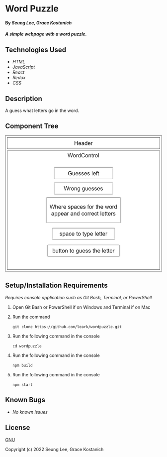 # Word Puzzle

#### By _Seung Lee, Grace Kostanich_

#### _A simple webpage with a word puzzle._

## Technologies Used

* _HTML_
* _JavaScript_
* _React_
* _Redux_
* _CSS_

## Description

A guess what letters go in the word.

## Component Tree

![component tree](wordpuzzle.drawio.png)

## Setup/Installation Requirements

_Requires console application such as Git Bash, Terminal, or PowerShell_

1. Open Git Bash or PowerShell if on Windows and Terminal if on Mac
2. Run the command

    ``git clone https://github.com/leark/wordpuzzle.git``

3. Run the following command in the console

    ``cd wordpuzzle``

4. Run the following command in the console

    ``npm build``

5. Run the following command in the console

    ``npm start``

## Known Bugs

* _No known issues_

## License

[GNU](/LICENSE)

Copyright (c) 2022 Seung Lee, Grace Kostanich
